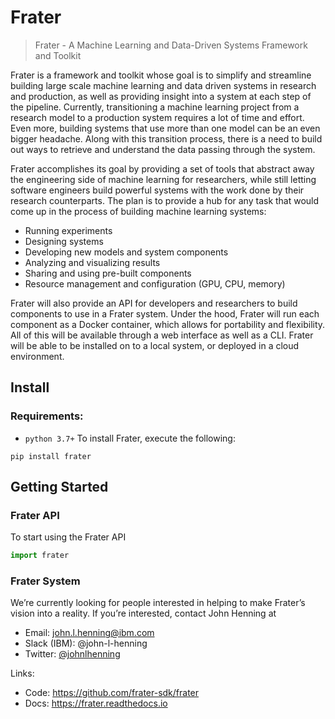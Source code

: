 # Frater
> Frater - A Machine Learning and Data-Driven Systems Framework and Toolkit

Frater is a framework and toolkit whose goal is to simplify and streamline building 
large scale machine learning and data driven systems in research and production, as well as providing 
insight into a system at each step of the pipeline. Currently, transitioning a machine 
learning project from a research model to a production system requires a lot of time and effort. 
Even more, building systems that use more than one model can be an even bigger headache. 
Along with this transition process, there is a need to build out ways to retrieve and 
understand the data passing through the system.

Frater accomplishes its goal by providing a set of tools that abstract away the 
engineering side of machine learning for researchers, while still letting software engineers 
build powerful systems with the work done by their research counterparts. The plan is to provide a hub 
for any task that would come up in the process of building machine learning systems: 
- Running experiments
- Designing systems
- Developing new models and system components
- Analyzing and visualizing results
- Sharing and using pre-built components
- Resource management and configuration (GPU, CPU, memory)

Frater will also provide an API for developers and researchers to build components to use 
in a Frater system. Under the hood, Frater will run each component as a Docker container, 
which allows for portability and flexibility. All of this will be available through a web 
interface as well as a CLI. Frater will be able to be installed on to a local system, or 
deployed in a cloud environment. 

## Install
### Requirements:
- `python 3.7+`
 To install Frater, execute the following:
```shell 
pip install frater
```

## Getting Started

### Frater API
To start using the Frater API
```python
import frater
```

### Frater System

We’re currently looking for people interested in helping to make Frater’s vision into a 
reality. If you’re interested, contact John Henning at


- Email: [john.l.henning@ibm.com](mailto:john.l.henning@ibm.com)
- Slack (IBM): @john-l-henning 
- Twitter: [@johnlhenning](twitter.com/johnlhenning) 

Links:
- Code: https://github.com/frater-sdk/frater
- Docs: https://frater.readthedocs.io
